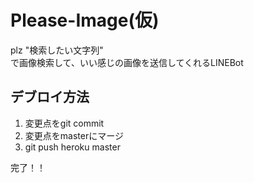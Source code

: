 # Please-Image(仮)
plz "検索したい文字列"<br>
で画像検索して、いい感じの画像を送信してくれるLINEBot		

## デブロイ方法
1. 変更点をgit commit
2. 変更点をmasterにマージ
3. git push heroku master

完了！！
